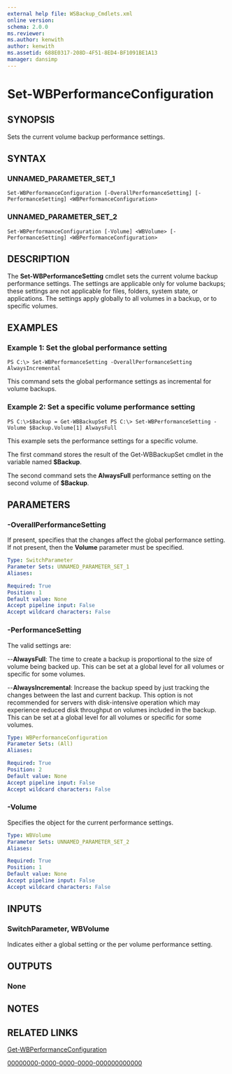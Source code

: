 ```yaml
---
external help file: WSBackup_Cmdlets.xml
online version: 
schema: 2.0.0
ms.reviewer:
ms.author: kenwith
author: kenwith
ms.assetid: 688E0317-208D-4F51-8ED4-BF1091BE1A13
manager: dansimp
---
```


# Set-WBPerformanceConfiguration

## SYNOPSIS
Sets the current volume backup performance settings.

## SYNTAX

### UNNAMED_PARAMETER_SET_1
```
Set-WBPerformanceConfiguration [-OverallPerformanceSetting] [-PerformanceSetting] <WBPerformanceConfiguration>
```

### UNNAMED_PARAMETER_SET_2
```
Set-WBPerformanceConfiguration [-Volume] <WBVolume> [-PerformanceSetting] <WBPerformanceConfiguration>
```

## DESCRIPTION
The **Set-WBPerformanceSetting** cmdlet sets the current volume backup performance settings.
The settings are applicable only for volume backups; these settings are not applicable for files, folders, system state, or applications.
The settings apply globally to all volumes in a backup, or to specific volumes.

## EXAMPLES

### Example 1: Set the global performance setting
```
PS C:\> Set-WBPerformanceSetting -OverallPerformanceSetting AlwaysIncremental
```

This command sets the global performance settings as incremental for volume backups.

### Example 2: Set a specific volume performance setting
```
PS C:\>$Backup = Get-WBBackupSet PS C:\> Set-WBPerformanceSetting -Volume $Backup.Volume[1] AlwaysFull
```

This example sets the performance settings for a specific volume.

The first command stores the result of the Get-WBBackupSet cmdlet in the variable named **$Backup**.

The second command sets the **AlwaysFull** performance setting on the second volume of **$Backup**.

## PARAMETERS

### -OverallPerformanceSetting
If present, specifies that the changes affect the global performance setting.
If not present, then the **Volume** parameter must be specified.

```yaml
Type: SwitchParameter
Parameter Sets: UNNAMED_PARAMETER_SET_1
Aliases: 

Required: True
Position: 1
Default value: None
Accept pipeline input: False
Accept wildcard characters: False
```

### -PerformanceSetting
The valid settings are:

--**AlwaysFull**:  The time to create a backup is proportional to the size of volume being backed up.
This can be set at a global level for all volumes or specific for some volumes.

--**AlwaysIncremental**:  Increase the backup speed by just tracking the changes between the last and current backup.
This option is not recommended for servers with disk-intensive operation which may experience reduced disk throughput on volumes included in the backup.
This can be set at a global level for all volumes or specific for some volumes.

```yaml
Type: WBPerformanceConfiguration
Parameter Sets: (All)
Aliases: 

Required: True
Position: 2
Default value: None
Accept pipeline input: False
Accept wildcard characters: False
```

### -Volume
Specifies the object for the current performance settings.

```yaml
Type: WBVolume
Parameter Sets: UNNAMED_PARAMETER_SET_2
Aliases: 

Required: True
Position: 1
Default value: None
Accept pipeline input: False
Accept wildcard characters: False
```

## INPUTS

### SwitchParameter, WBVolume
Indicates either a global setting or the per volume performance setting.

## OUTPUTS

### None

## NOTES

## RELATED LINKS

[Get-WBPerformanceConfiguration](./Get-WBPerformanceConfiguration.md)

[00000000-0000-0000-0000-000000000000](00000000-0000-0000-0000-000000000000)

